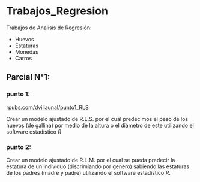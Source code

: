# Trabajos_Regresion
Trabajos de Analisís de Regresión:

- Huevos
- Estaturas
- Monedas
- Carros

## Parcial N°1:

### punto 1:

[rpubs.com/dvillaunal/punto1_RLS](rpubs.com/dvillaunal/punto1_RLS)

Crear un modelo ajustado de R.L.S. por el cual predecimos el peso de los huevos (de gallina) por medio de la altura o el diámetro de este utilizando el software estadístico *R*

### punto 2:

Crear un modelo ajustado de R.L.M. por el cual se pueda predecir la estatura de un individuo (discrimiando por genero) sabiendo las estaturas de los padres (madre y padre) utilizando el software estadístico *R*.


